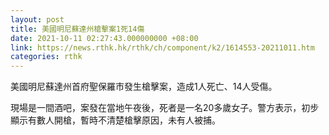 ```yaml
---
layout: post
title: 美國明尼蘇達州槍擊案1死14傷
date: 2021-10-11 02:27:43.000000000 +08:00
link: https://news.rthk.hk/rthk/ch/component/k2/1614553-20211011.htm
categories: rthk
---
```


美國明尼蘇達州首府聖保羅市發生槍擊案，造成1人死亡、14人受傷。

現場是一間酒吧，案發在當地午夜後，死者是一名20多歲女子。警方表示，初步顯示有數人開槍，暫時不清楚槍擊原因，未有人被捕。
